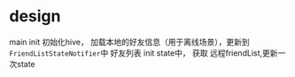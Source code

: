 # design

main init 初始化hive， 加载本地的好友信息（用于离线场景），更新到`FriendListStateNotifier`中
好友列表 init state中， 获取 远程friendList,更新一次state
